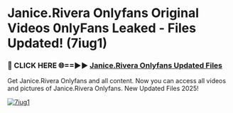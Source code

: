 # Janice.Rivera Onlyfans Original Videos 0nlyFans Leaked - Files Updated! (7iug1)

<h3>🔴 CLICK HERE 🌐==►► <a href="https://tinyurl.com/ehrbuxhb" rel="nofollow">Janice.Rivera Onlyfans Updated Files</a></h3>

Get Janice.Rivera Onlyfans and all content. Now you can access all videos and pictures of Janice.Rivera Onlyfans. New Updated Files 2025!

[![7iug1](https://i.imgur.com/lVYEuWS.gif)](https://tinyurl.com/ehrbuxhb)
